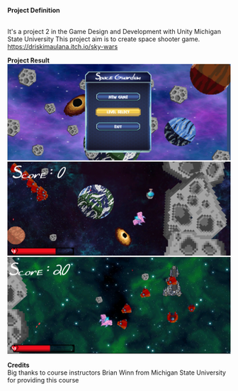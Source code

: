 **Project Definition**<br><br>

It's a project 2 in the Game Design and Development with Unity Michigan State University
This project aim is to create space shooter game.
<br>
https://driskimaulana.itch.io/sky-wars

**Project Result**
![alt text](https://github.com/driskimaulana/2DShooter/blob/main/2DShooter/ScreenShots/MainMenu.png)
![alt text](https://github.com/driskimaulana/2DShooter/blob/main/2DShooter/ScreenShots/GamePlay1.png)
![alt text](https://github.com/driskimaulana/2DShooter/blob/main/2DShooter/ScreenShots/GamePlay2.png)

**Credits**
<br>
Big thanks to course instructors Brian Winn from Michigan State University for providing this course
